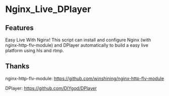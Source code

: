 # Nginx_Live_DPlayer

## Features

Easy Live With Nginx!
This script can install and configure Nginx (with nginx-http-flv-module) and DPlayer automatically to build a easy live platform using hls and rtmp.

## Thanks

nginx-http-flv-module: https://github.com/winshining/nginx-http-flv-module

DPlayer: https://github.com/DIYgod/DPlayer